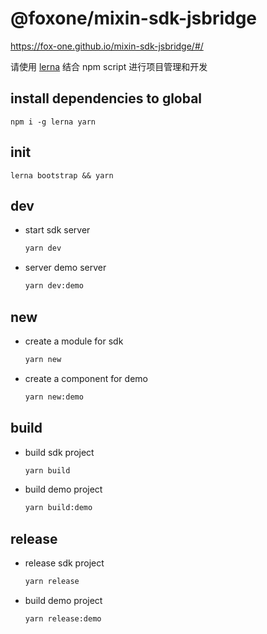# @foxone/mixin-sdk-jsbridge

https://fox-one.github.io/mixin-sdk-jsbridge/#/


请使用 [lerna](https://lerna.js.org/) 结合 npm script 进行项目管理和开发

## install dependencies to global
  ```shell
  npm i -g lerna yarn
  ```

## init
  ```shell
  lerna bootstrap && yarn
  ```

## dev
  - start sdk server
    ```sh
    yarn dev
    ```

  - server demo server
    ```sh
    yarn dev:demo
    ```

## new
  - create a module for sdk
    ```sh
    yarn new
    ```

  - create a component for demo
    ```sh
    yarn new:demo
    ```

## build
  - build sdk project
    ```sh
    yarn build
    ```

  - build demo project
    ```sh
    yarn build:demo
    ```

## release
  - release sdk project
    ```sh
    yarn release
    ```

  - build demo project
    ```sh
    yarn release:demo
    ```